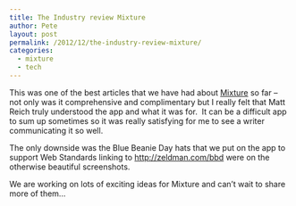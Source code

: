 ```yaml
---
title: The Industry review Mixture
author: Pete
layout: post
permalink: /2012/12/the-industry-review-mixture/
categories:
  - mixture
  - tech
---
```

This was one of the best articles that we have had about [Mixture][1] so far – not only was it comprehensive and complimentary but I really felt that Matt Reich truly understood the app and what it was for.  It can be a difficult app to sum up sometimes so it was really satisfying for me to see a writer communicating it so well.

The only downside was the Blue Beanie Day hats that we put on the app to support Web Standards linking to <http://zeldman.com/bbd> were on the otherwise beautiful screenshots.

We are working on lots of exciting ideas for Mixture and can’t wait to share more of them…

 [1]: http://mixture.io
